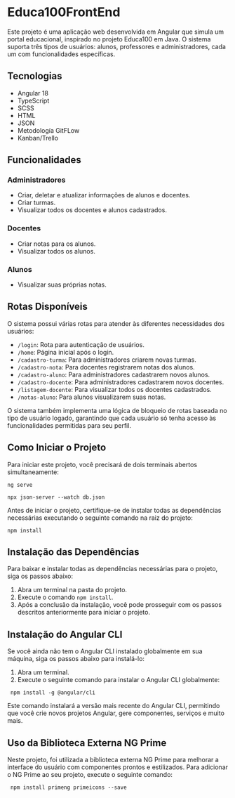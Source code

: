 # Educa100FrontEnd

Este projeto é uma aplicação web desenvolvida em Angular que simula um portal educacional, inspirado no projeto Educa100 em Java. O sistema suporta três tipos de usuários: alunos, professores e administradores, cada um com funcionalidades específicas.
## Tecnologias 
- Angular 18
- TypeScript
- SCSS
- HTML
- JSON
- Metodología GitFLow
- Kanban/Trello

## Funcionalidades

### Administradores
- Criar, deletar e atualizar informações de alunos e docentes.
- Criar turmas.
- Visualizar todos os docentes e alunos cadastrados.

### Docentes
- Criar notas para os alunos.
- Visualizar todos os alunos.

### Alunos
- Visualizar suas próprias notas.

## Rotas Disponíveis

O sistema possui várias rotas para atender às diferentes necessidades dos usuários:

- `/login`: Rota para autenticação de usuários.
- `/home`: Página inicial após o login.
- `/cadastro-turma`: Para administradores criarem novas turmas.
- `/cadastro-nota`: Para docentes registrarem notas dos alunos.
- `/cadastro-aluno`: Para administradores cadastrarem novos alunos.
- `/cadastro-docente`: Para administradores cadastrarem novos docentes.
- `/listagem-docente`: Para visualizar todos os docentes cadastrados.
- `/notas-aluno`: Para alunos visualizarem suas notas.

O sistema também implementa uma lógica de bloqueio de rotas baseada no tipo de usuário logado, garantindo que cada usuário só tenha acesso às funcionalidades permitidas para seu perfil.

## Como Iniciar o Projeto

Para iniciar este projeto, você precisará de dois terminais abertos simultaneamente:

``` ng serve ```

``` npx json-server --watch db.json ```

Antes de iniciar o projeto, certifique-se de instalar todas as dependências necessárias executando o seguinte comando na raiz do projeto:

``` npm install ```

## Instalação das Dependências

Para baixar e instalar todas as dependências necessárias para o projeto, siga os passos abaixo:

1. Abra um terminal na pasta do projeto.
2. Execute o comando `npm install`.
3. Após a conclusão da instalação, você pode prosseguir com os passos descritos anteriormente para iniciar o projeto.

## Instalação do Angular CLI

Se você ainda não tem o Angular CLI instalado globalmente em sua máquina, siga os passos abaixo para instalá-lo:

1. Abra um terminal.
2. Execute o seguinte comando para instalar o Angular CLI globalmente:

``` npm install -g @angular/cli```

Este comando instalará a versão mais recente do Angular CLI, permitindo que você crie novos projetos Angular, gere componentes, serviços e muito mais.

## Uso da Biblioteca Externa NG Prime

Neste projeto, foi utilizada a biblioteca externa NG Prime para melhorar a interface do usuário com componentes prontos e estilizados. Para adicionar o NG Prime ao seu projeto, execute o seguinte comando:

``` npm install primeng primeicons --save```
